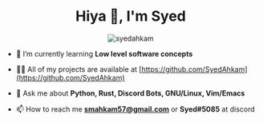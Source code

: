 <h1 align="center">Hiya 👋, I'm Syed</h1>

<p align="center"> <img src="https://komarev.com/ghpvc/?username=syedahkam" alt="syedahkam" /> </p>

- 🌱 I’m currently learning **Low level software concepts**

- 👨‍💻 All of my projects are available at [https://github.com/SyedAhkam](https://github.com/SyedAhkam)

- 💬 Ask me about **Python, Rust, Discord Bots, GNU/Linux, Vim/Emacs**

- 📫 How to reach me **smahkam57@gmail.com** or **Syed#5085** at discord
